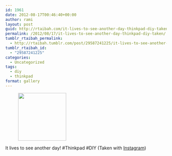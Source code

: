 ```yaml
---
id: 1961
date: 2012-08-17T00:46:40+00:00
author: rami
layout: post
guid: http://rtaibah.com/it-lives-to-see-another-day-thinkpad-diy-taken/
permalink: /2012/08/17/it-lives-to-see-another-day-thinkpad-diy-taken/
tumblr_rtaibah_permalink:
  - http://rtaibah.tumblr.com/post/29587241225/it-lives-to-see-another-day-thinkpad-diy-taken
tumblr_rtaibah_id:
  - "29587241225"
categories:
  - Uncategorized
tags:
  - diy
  - thinkpad
format: gallery
---
```

<div id='gallery-26' class='gallery galleryid-1961 gallery-columns-3 gallery-size-thumbnail'>
  <figure class='gallery-item'> 
  
  <div class='gallery-icon landscape'>
    <a href='http://139.59.20.41/2012/08/17/it-lives-to-see-another-day-thinkpad-diy-taken/attachment/1962/'><img width="150" height="150" src="http://139.59.20.41/wp-content/uploads/2012/08/tumblr_m8vjhtfmgm1qb4qlko1_1280-150x150.jpg" class="attachment-thumbnail size-thumbnail" alt="" srcset="http://139.59.20.41/wp-content/uploads/2012/08/tumblr_m8vjhtfmgm1qb4qlko1_1280-150x150.jpg 150w, http://139.59.20.41/wp-content/uploads/2012/08/tumblr_m8vjhtfmgm1qb4qlko1_1280-300x300.jpg 300w, http://139.59.20.41/wp-content/uploads/2012/08/tumblr_m8vjhtfmgm1qb4qlko1_1280-100x100.jpg 100w, http://139.59.20.41/wp-content/uploads/2012/08/tumblr_m8vjhtfmgm1qb4qlko1_1280.jpg 612w" sizes="100vw" /></a>
  </div></figure>
</div>

It lives to see another day! #Thinkpad #DIY (Taken with [Instagram](http://instagram.com))